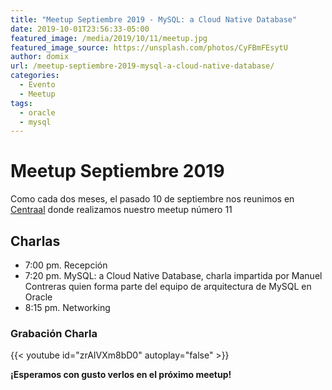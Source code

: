 ```yaml
---
title: "Meetup Septiembre 2019 - MySQL: a Cloud Native Database"
date: 2019-10-01T23:56:33-05:00
featured_image: /media/2019/10/11/meetup.jpg
featured_image_source: https://unsplash.com/photos/CyFBmFEsytU
author: domix
url: /meetup-septiembre-2019-mysql-a-cloud-native-database/
categories:
  - Evento
  - Meetup
tags:
  - oracle
  - mysql
---
```


# Meetup Septiembre 2019

Como cada dos meses, el pasado 10 de septiembre nos reunimos en [Centraal][01] donde realizamos nuestro meetup número 11


## Charlas

* 7:00 pm. Recepción
* 7:20 pm. MySQL: a Cloud Native Database, charla impartida por Manuel Contreras quien forma parte del equipo de arquitectura de MySQL en Oracle
* 8:15 pm. Networking


<!--
### Material de la charla


#### Presentación

De puede descargar el material desde [este repositorio en GitHub.][03]
-->

### Grabación Charla

{{< youtube id="zrAIVXm8bD0" autoplay="false" >}}


**¡Esperamos con gusto verlos en el próximo meetup!**

[01]: http://centraal.com/

